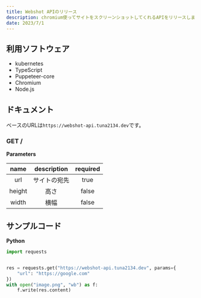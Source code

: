 ```yaml
---
title: Webshot APIのリリース
description: chromium使ってサイトをスクリーンショットしてくれるAPIをリリースしました。
date: 2023/7/1
---
```


## 利用ソフトウェア

- kubernetes
- TypeScript
- Puppeteer-core
- Chromium
- Node.js

## ドキュメント

ベースのURLは`https://webshot-api.tuna2134.dev`です。

### GET /

**Parameters**

|  name  | description  | required |
| :----: | :----------: | :------: |
|  url   | サイトの宛先 |   true   |
| height |     高さ     |  false   |
| width  |     横幅     |  false   |

## サンプルコード

**Python**

```py
import requests


res = requests.get("https://webshot-api.tuna2134.dev", params={
    "url": "https://google.com"
})
with open("image.png", "wb") as f:
    f.write(res.content)
```
